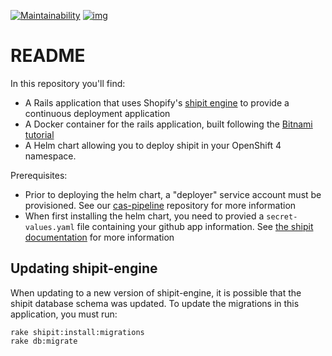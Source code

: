 [![Maintainability](https://api.codeclimate.com/v1/badges/b353e4e5606941eec4db/maintainability)](https://codeclimate.com/github/bcgov/cas-shipit/maintainability)
[![img](https://img.shields.io/badge/Lifecycle-Experimental-339999)](https://github.com/bcgov/repomountie/blob/master/doc/lifecycle-badges.md)

# README

In this repository you'll find:
  - A Rails application that uses Shopify's [shipit engine](https://github.com/Shopify/shipit-engine) to provide a continuous deployment application
  - A Docker container for the rails application, built following the [Bitnami tutorial](https://docs.bitnami.com/tutorials/secure-optimize-rails-application-bitnami-ruby-production/)
  - A Helm chart allowing you to deploy shipit in your OpenShift 4 namespace.

Prerequisites:
  - Prior to deploying the helm chart, a "deployer" service account must be provisioned. See our [cas-pipeline](https://github.com/bcgov/cas-pipeline) repository for more information
  - When first installing the helm chart, you need to provied a `secret-values.yaml` file containing your github app information. See [the shipit documentation](https://github.com/Shopify/shipit-engine/blob/master/docs/setup.md#updating-the-configsecretsyml) for more information


## Updating shipit-engine

When updating to a new version of shipit-engine, it is possible that the shipit database schema was updated. To update the migrations in this application, you must run:

```
rake shipit:install:migrations
rake db:migrate
```